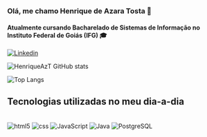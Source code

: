 
### Olá, me chamo Henrique de Azara Tosta 👋
#### Atualmente cursando Bacharelado de Sistemas de Informação no Instituto Federal de Goiás (IFG) 🎓

[![Linkedin](https://img.shields.io/badge/LinkedIn-0077B5?style=for-the-badge&logo=linkedin&logoColor=white)](https://www.linkedin.com/in/henrique-de-azara-tosta-690799219/)

![HenriqueAzT GitHub stats](https://github-readme-stats-chi-blush-75.vercel.app/api?username=HenriqueAzT&show_icons=true&theme=dracula)

![Top Langs](https://github-readme-stats-chi-blush-75.vercel.app/api/top-langs/?username=HenriqueAzT&layout=compact&theme=dracula)

## Tecnologias utilizadas no meu dia-a-dia

<div style="display: inline_block"><br/>
    <img align="center" alt="html5" src="https://img.shields.io/badge/HTML5-E34F26?style=for-the-badge&logo=html5&logoColor=white" />
    <img align="center" alt="css" src="https://img.shields.io/badge/CSS3-1572B6?style=for-the-badge&logo=css3&logoColor=white" />
    <img align="center" alt="JavaScript" src="https://img.shields.io/badge/JavaScript-F7DF1E?style=for-the-badge&logo=javascript&logoColor=black" />
    <img align="center" alt="Java" src="https://img.shields.io/badge/Java-ED8B00?style=for-the-badge&logo=openjdk&logoColor=white" />
    <img align="center" alt="PostgreSQL" src="https://img.shields.io/badge/PostgreSQL-316192?style=for-the-badge&logo=postgresql&logoColor=white" />
</div>
